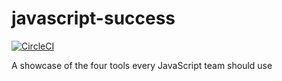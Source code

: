 # javascript-success
[![CircleCI](https://circleci.com/gh/bastoche/javascript-success/tree/master.svg?style=svg)](https://circleci.com/gh/bastoche/javascript-success/tree/master)

A showcase of the four tools every JavaScript team should use
